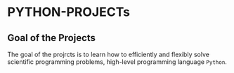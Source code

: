 # PYTHON-PROJECTs
## Goal of the Projects
The goal of the projrcts is to learn how to efficiently and flexibly solve scientific
programming problems, high-level programming
language `Python`. 

